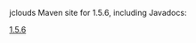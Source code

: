 jclouds Maven site for 1.5.6, including Javadocs:

[1.5.6](http://demobox.github.com/jclouds-maven-site-1.5.6/1.5.6/jclouds-multi/)